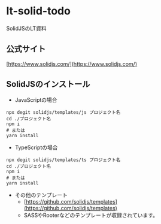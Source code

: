 # lt-solid-todo
SolidJSのLT資料

## 公式サイト
[https://www.solidjs.com/](https://www.solidjs.com/)

## SolidJSのインストール
- JavaScriptの場合
```shell
npx degit solidjs/templates/js プロジェクト名
cd ./プロジェクト名
npm i
# または
yarn install
```

- TypeScriptの場合
```shell
npx degit solidjs/templates/ts プロジェクト名
cd ./プロジェクト名
npm i
# または
yarn install
```

- その他のテンプレート
  - [https://github.com/solidjs/templates](https://github.com/solidjs/templates)
  - SASSやRooterなどのテンプレートが収録されています。